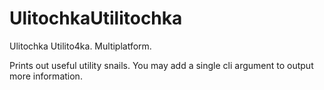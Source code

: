 # UlitochkaUtilitochka
Ulitochka Utilito4ka.
Multiplatform.

Prints out useful utility snails.
You may add a single cli argument to output more information.
